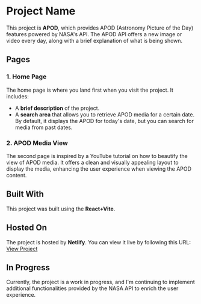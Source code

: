 # Project Name

This project is **APOD**, which provides APOD (Astronomy Picture of the Day) features powered by NASA's API. The APOD API offers a new image or video every day, along with a brief explanation of what is being shown.

## Pages

### 1. Home Page
The home page is where you land first when you visit the project. It includes:
- A **brief description** of the project.
- A **search area** that allows you to retrieve APOD media for a certain date. By default, it displays the APOD for today's date, but you can search for media from past dates.

### 2. APOD Media View
The second page is inspired by a YouTube tutorial on how to beautify the view of APOD media. It offers a clean and visually appealing layout to display the media, enhancing the user experience when viewing the APOD content.

## Built With
This project was built using the **React+Vite**.

## Hosted On
The project is hosted by **Netlify**. You can view it live by following this URL:  
[View Project](https://reactapp-apod-nasa.netlify.app/)

## In Progress
Currently, the project is a work in progress, and I'm continuing to implement additional functionalities provided by the NASA API to enrich the user experience.
